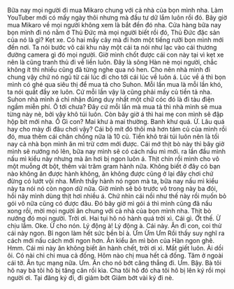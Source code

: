 Bữa nay mọi người đi mua Mikaro chung với cả nhà của bọn mình nha. Làm YouTuber mới có mấy ngày thôi nhưng mà đầu tư dữ lắm luôn rồi đó. Bây giờ mua Mikaro về mọi người không xem là bắt đền đó nha. Cửa hàng bữa nay bọn mình đi nó nằm ở Thủ Đức mà mọi người biết rồi đó, Thủ Đức đặc sản của nó là gì? Kẹt xe. Có hai mấy cây mà đi hơn một tiếng rưỡi bọn mình mới đến nơi. Ta nói bước vô cái khu này một cái ta nói như lạc vào cái thương đường camera gì đó mọi người. Giờ mình chốt được cái con này tại vì kẹt xe nên là cũng tranh thủ đi về liền luôn. Đây là sông Hàn nè mọi người, chắc không ít thì nhiều cũng đã từng nghe qua nó hen. Cho nên nhà mình đi chung vậy chứ nó ngủ từ cái lúc đi cho tới cái lúc về luôn á. Lúc về á thì bọn mình có ghé qua siêu thị để mua tả cho Suhon. Mỗi lần mua là mỗi lần khó, ta nói quất đầy xe luôn. Cứ mỗi lần vậy là cũng phải mấy củ tiền tả nha. Suhon nhà mình á chỉ nhận đúng duy nhất một chữ cóc đó là đi tàu điện ngầm miễn phí. Ô tới chưa? Đây cứ mỗi lần mà mua tả thì nhà mình sẽ mua từng này nè, bởi vậy khô túi luôn. Còn bây giờ á thì hai mẹ con mình sẽ đập hộp bít mới nha.  Ồ Gì con? Mai khư à mai thường. Banh khư quá. Ừ. Lâu quá hay cho mày đi đâu chơi vậy? Cái bộ mít đó thôi mà hơn tám củ của mình rồi đó, mua thêm cái chân chống nữa là 10 củ. Tiền khô trái túi luôn nên là tối nay cả nhà bọn mình ăn mì trừ cơm mới được. Cái mớ thịt bò này thì bây giờ mình sẽ nướng nó lên, bữa nay mình sẽ có cách nấu mì mới. ra lần đầu mình nấu mì kiểu này nhưng mà ăn hơi bị ngon luôn á. Thịt chín rồi mình cho vô một muỗng ớt bột, thêm vài trăm gram hành nữa. Không biết ở đây có bạn nào không ăn được hành không, ăn không được cũng ở lại đây chơi chứ đừng có lướt vội nha. Mình thấy hành nó ngon mà ta, bữa nay nấu mì kiểu này ta nói nó còn ngon dữ nữa. Giờ mình sẽ bỏ trước vô trong này ba đói, hồi nãy mình dùng thịt hơi nhiều á. Chứ nhìn cái nồi như thế này rồi muốn bỏ gói vô nữa cũng có được đâu. Đó bây giờ mì gói á thì mình cũng đã nấu xong rồi, mời mọi người ăn chung với cả nhà của bọn mình nha. Thịt bò nướng đó mọi người. Trời ơi. Hai tụi hô nó hành quá trời xì.  Cái gì. Ớt thế. Ừ chịu lắm. Oke. Ừ cho nón. Lý động à! Lý động à. Cái này. Ăn đi con, coi thử cái này ngon. Bỉ ngon làm hết sức bền bỉ à. Ừm Ừm Ưm Rồi thấy suy nghĩ ra cách mới nấu cách mới ngon hơn. Ăn kiểu ăn mì bòn của Hàn ngon ghê. Hmm. Cái mì này ăn không biết ăn hành chết, trời ơi xì. Mất giết luôn. Ài dồi ôi. Có nài chi chi mua cả đống. Hôm nào chị mua hết cả đống. Tăm ở ngoài cái tờ. Ân tục mạng nữa. Ưm. Ăn cho nó bớt căng thẳng đi. Ưm. Bậy. Bà tôi hô nay bà tôi hô bị tăng cân rồi kìa. Cha tôi hô đó cha tôi hô bị lên ký rồi mọi người ơi. Tại đăng ký đi, đi  giảm bớt Giảm bớt vài ký đi nè.